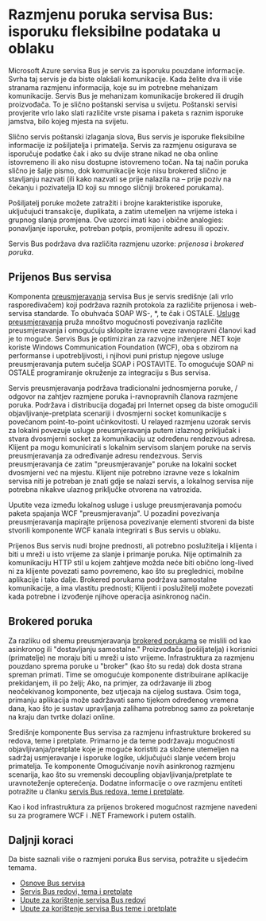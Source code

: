 <properties
    pageTitle="Bus usluge SMS pregled | Microsoft Azure"
    description="Servis Bus Messaging: isporuku fleksibilne podataka u oblaku"
    services="service-bus"
    documentationCenter=".net"
    authors="sethmanheim"
    manager="timlt"
    editor=""/>

<tags
    ms.service="service-bus"
    ms.workload="na"
    ms.tgt_pltfrm="na"
    ms.devlang="multiple"
    ms.topic="get-started-article"
    ms.date="09/27/2016"
    ms.author="sethm"/>


# <a name="service-bus-messaging-flexible-data-delivery-in-the-cloud"></a>Razmjenu poruka servisa Bus: isporuku fleksibilne podataka u oblaku

Microsoft Azure servisa Bus je servis za isporuku pouzdane informacije. Svrha taj servis je da biste olakšali komunikacije. Kada želite dva ili više stranama razmjenu informacija, koje su im potrebne mehanizam komunikacije. Servis Bus je mehanizam komunikacije brokered ili drugih proizvođača. To je slično poštanski servisa u svijetu. Poštanski servisi provjerite vrlo lako slati različite vrste pisama i paketa s raznim isporuke jamstva, bilo kojeg mjesta na svijetu.

Slično servis poštanski izlaganja slova, Bus servis je isporuke fleksibilne informacije iz pošiljatelja i primatelja. Servis za razmjenu osigurava se isporučuje podatke čak i ako su dvije strane nikad ne oba online istovremeno ili ako nisu dostupne istovremeno točan. Na taj način poruka slično je šalje pismo, dok komunikacije koje nisu brokered slično je stavljanju nazvati (ili kako nazvati se prije nalazila na – prije poziv na čekanju i pozivatelja ID koji su mnogo sličniji brokered porukama).

Pošiljatelj poruke možete zatražiti i brojne karakteristike isporuke, uključujući transakcije, duplikata, a zatim utemeljen na vrijeme isteka i grupnog slanja promjena. Ove uzorci imati kao i obične analogies: ponavljanje isporuke, potreban potpis, promijenite adresu ili opoziv.

Servis Bus podržava dva različita razmjenu uzorke: *prijenosa* i *brokered poruka*.

## <a name="service-bus-relay"></a>Prijenos Bus servisa

Komponenta [preusmjeravanja](../service-bus-relay/service-bus-relay-overview.md) servisa Bus je servis središnje (ali vrlo raspoređivačem) koji podržava raznih protokola za različite prijenosa i web-servisa standarde. To obuhvaća SOAP WS-, *, te čak i OSTALE. [Usluge preusmjeravanja](../service-bus-relay/service-bus-dotnet-how-to-use-relay.md) pruža mnoštvo mogućnosti povezivanja različite preusmjeravanja i omogućuju sklopite izravne veze ravnopravni članovi kad je to moguće. Servis Bus je optimiziran za razvojne inženjere .NET koje koriste Windows Communication Foundation (WCF), oba s obzirom na performanse i upotrebljivosti, i njihovi puni pristup njegove usluge preusmjeravanja putem sučelja SOAP i POSTAVITE. To omogućuje SOAP ni OSTALE programiranje okruženje za integraciju s Bus servisa.

Servis preusmjeravanja podržava tradicionalni jednosmjerna poruke, / odgovor na zahtjev razmjene poruka i-ravnopravnih članova razmjene poruka. Podržava i distribucija događaj pri Internet opseg da biste omogućili objavljivanje-pretplata scenariji i dvosmjerni socket komunikacije s povećanom point-to-point učinkovitosti. U relayed razmjenu uzorak servis za lokalni povezuje usluge preusmjeravanja putem izlaznog priključak i stvara dvosmjerni socket za komunikaciju uz određenu rendezvous adresa. Klijent pa mogu komunicirati s lokalnim servisom slanjem poruke na servis preusmjeravanja za određivanje adresu rendezvous. Servis preusmjeravanja će zatim "preusmjeravanje" poruke na lokalni socket dvosmjerni već na mjestu. Klijent nije potrebno izravne veze s lokalnim servisa niti je potreban je znati gdje se nalazi servis, a lokalnog servisa nije potrebna nikakve ulaznog priključke otvorena na vatrozida.

Uputite veza između lokalnog usluge i usluge preusmjeravanja pomoću paketa spajanja WCF "preusmjeravanja". U pozadini povezivanja preusmjeravanja mapirajte prijenosa povezivanje elementi stvoreni da biste stvorili komponente WCF kanala integrirati s Bus servis u oblaku.

Prijenos Bus servis nudi brojne prednosti, ali potrebno poslužitelja i klijenta i biti u mreži u isto vrijeme za slanje i primanje poruka. Nije optimalnih za komunikaciju HTTP stil u kojem zahtjeve možda neće biti obično long-lived ni za klijente povezati samo povremeno, kao što su preglednici, mobilne aplikacije i tako dalje. Brokered porukama podržava samostalne komunikacije, a ima vlastitu prednosti; Klijenti i poslužitelji možete povezati kada potrebne i izvođenje njihove operacija asinkronog način.

## <a name="brokered-messaging"></a>Brokered poruka

Za razliku od shemu preusmjeravanja [brokered porukama](service-bus-queues-topics-subscriptions.md) se mislili od kao asinkronog ili "dostavljanju samostalne." Proizvođača (pošiljatelja) i korisnici (primatelje) ne moraju biti u mreži u isto vrijeme. Infrastruktura za razmjenu pouzdano sprema poruke u "broker" (kao što su reda) dok dosta strana spreman primati. Time se omogućuje komponente distribuirane aplikacije prekidanjem, ili po želji; Ako, na primjer, za održavanje ili zbog neočekivanog komponente, bez utjecaja na cijelog sustava. Osim toga, primanju aplikacija može sadržavati samo tijekom određenog vremena dana, kao što je sustav upravljanja zalihama potrebnog samo za pokretanje na kraju dan tvrtke dolazi online.

Središnje komponente Bus servisa za razmjenu infrastrukture brokered su redova, teme i pretplate.  Primarno je da teme podržavaju mogućnosti objavljivanja/pretplate koje je moguće koristiti za složene utemeljen na sadržaj usmjeravanje i isporuke logike, uključujući slanje većem broju primatelja. Te komponente Omogućivanje novih asinkronog razmjenu scenarija, kao što su vremenski decoupling objavljivanja/pretplate te uravnoteženje opterećenja. Dodatne informacije o ove razmjenu entiteti potražite u članku [servis Bus redova, teme i pretplate](service-bus-queues-topics-subscriptions.md).

Kao i kod infrastruktura za prijenos brokered mogućnost razmjene navedeni su za programere WCF i .NET Framework i putem ostalih.

## <a name="next-steps"></a>Daljnji koraci

Da biste saznali više o razmjeni poruka Bus servisa, potražite u sljedećim temama.

- [Osnove Bus servisa](service-bus-fundamentals-hybrid-solutions.md)
- [Servis Bus redovi, tema i pretplate](service-bus-queues-topics-subscriptions.md)
- [Upute za korištenje servisa Bus redovi](service-bus-dotnet-get-started-with-queues.md)
- [Upute za korištenje servisa Bus teme i pretplate](./service-bus-dotnet-how-to-use-topics-subscriptions.md)
 
